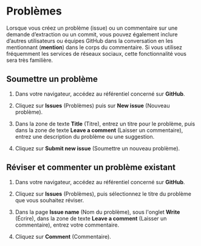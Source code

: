 ﻿# Problèmes

Lorsque vous créez un problème (issue) ou un commentaire sur une demande d’extraction ou un commit, vous pouvez également inclure d’autres utilisateurs ou équipes GitHub dans la conversation en les mentionnant (**mention**) dans le corps du commentaire. Si vous utilisez fréquemment les services de réseaux sociaux, cette fonctionnalité vous sera très familière.

## Soumettre un problème

1.	Dans votre navigateur, accédez au référentiel concerné sur **GitHub**.

2.	Cliquez sur **Issues** (Problèmes) puis sur **New issue** (Nouveau problème).

3.	Dans la zone de texte **Title** (Titre), entrez un titre pour le problème, puis dans la zone de texte **Leave a comment** (Laisser un commentaire), entrez une description du problème ou une suggestion.

4.	Cliquez sur **Submit new issue** (Soumettre un nouveau problème).

## Réviser et commenter un problème existant

1.	Dans votre navigateur, accédez au référentiel concerné sur **GitHub**.

2.	Cliquez sur **Issues** (Problèmes), puis sélectionnez le titre du problème que vous souhaitez réviser.

3.	Dans la page **Issue name** (Nom du problème), sous l'onglet **Write** (Écrire), dans la zone de texte **Leave a comment** (Laisser un commentaire), entrez votre commentaire.

4.	Cliquez sur **Comment** (Commentaire).
